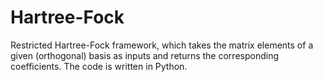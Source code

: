 # Hartree-Fock
Restricted Hartree-Fock framework, which takes the matrix elements of a given (orthogonal) basis as inputs and returns the corresponding coefficients. The code is written in Python.
